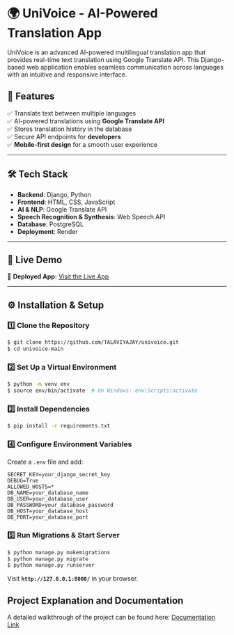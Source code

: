 # 🌍 UniVoice - AI-Powered Translation App
UniVoice is an advanced AI-powered multilingual translation app that provides real-time text translation using Google Translate API. This Django-based web application enables seamless communication across languages with an intuitive and responsive interface.

## 🚀 **Features**  
✅ Translate text between multiple languages  
✅ AI-powered translations using **Google Translate API**  
✅ Stores translation history in the database  
✅ Secure API endpoints for **developers**  
✅ **Mobile-first design** for a smooth user experience  

---

## 🛠️ Tech Stack
- **Backend**: Django, Python
- **Frontend**: HTML, CSS, JavaScript
- **AI & NLP**: Google Translate API
- **Speech Recognition & Synthesis**: Web Speech API
- **Database**: PostgreSQL 
- **Deployment**: Render

---

## 🚀 Live Demo
🔗 **Deployed App:** [Visit the Live App](https://univoice-all.onrender.com) 

---

## ⚙️ Installation & Setup

### 1️⃣ Clone the Repository
```sh
$ git clone https://github.com/TALAVIYAJAY/univoice.git
$ cd univoice-main
```

### 2️⃣ Set Up a Virtual Environment
```sh
$ python -m venv env
$ source env/bin/activate  # On Windows: env\Scripts\activate
```

### 3️⃣ Install Dependencies
```sh
$ pip install -r requirements.txt
```

### 4️⃣ Configure Environment Variables
Create a `.env` file and add:
```
SECRET_KEY=your_django_secret_key
DEBUG=True
ALLOWED_HOSTS=*
DB_NAME=your_database_name
DB_USER=your_database_user
DB_PASSWORD=your_database_password
DB_HOST=your_database_host
DB_PORT=your_database_port
```

### 5️⃣ Run Migrations & Start Server
```sh
$ python manage.py makemigrations
$ python manage.py migrate
$ python manage.py runserver
```
Visit **`http://127.0.0.1:8000/`** in your browser.

## **Project Explanation and Documentation**  
A detailed walkthrough of the project can be found here: [Documentation Link](https://drive.google.com/drive/folders/1LuxVzDR7o08BjGpEOSULPdvs9f1U4gay?usp=sharing)


